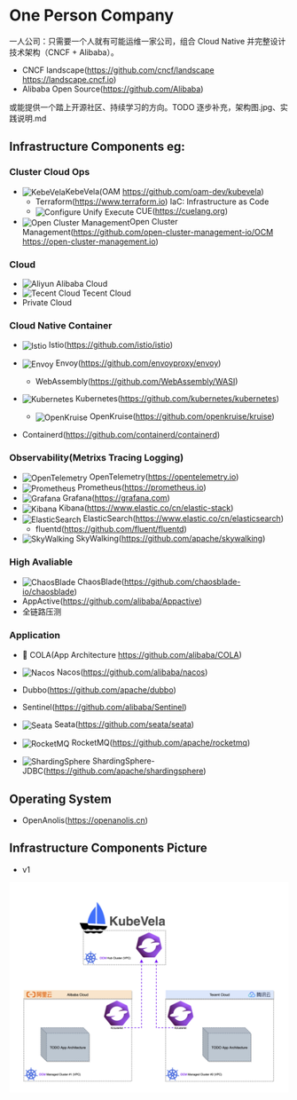 # One Person Company
一人公司：只需要一个人就有可能运维一家公司，组合 Cloud Native 并完整设计技术架构（CNCF + Alibaba）。

- CNCF landscape(https://github.com/cncf/landscape https://landscape.cncf.io)
- Alibaba Open Source(https://github.com/Alibaba)

或能提供一个踏上开源社区、持续学习的方向。TODO 逐步补充，架构图.jpg、实践说明.md

## Infrastructure Components eg: 

### Cluster Cloud Ops
- <img alt="KebeVela" src="https://kubevela.net/img/logo.svg" width="24" align="center" />KebeVela(OAM https://github.com/oam-dev/kubevela)
  - Terraform(https://www.terraform.io) IaC: Infrastructure as Code
  - <img alt="Configure Unify Execute" src="https://cuelang.org/images/cue.svg" width="18" align="center" /> CUE(https://cuelang.org)
- <img alt="Open Cluster Management" src="https://open-cluster-management.io/ocm.svg" width="24" align="center" />Open Cluster Management(https://github.com/open-cluster-management-io/OCM https://open-cluster-management.io)

### Cloud
- <img alt="Aliyun" src="https://img.alicdn.com/tfs/TB13DzOjXP7gK0jSZFjXXc5aXXa-212-48.png" width="52" /> Alibaba Cloud
- <img alt="Tecent Cloud" src="https://cloudcache.tencentcs.com/qcloud/portal/kit/images/slice/logo.23996906.svg" width="52" /> Tecent Cloud
- Private Cloud

### Cloud Native Container
- <img alt="Istio" src="https://avatars.githubusercontent.com/u/23534644?s=30" width="22" align="center" /> Istio(https://github.com/istio/istio)
- <img alt="Envoy" src="https://avatars.githubusercontent.com/u/30125649?s=30" width="22" align="center" /> Envoy(https://github.com/envoyproxy/envoy)
  - WebAssembly(https://github.com/WebAssembly/WASI)

- <img alt="Kubernetes" src="https://kubernetes.io/images/wheel.svg" width="22" align="center" /> Kubernetes(https://github.com/kubernetes/kubernetes)
  - <img alt="OpenKruise" src="https://cdn.jsdelivr.net/gh/openkruise/openkruise.io@gh-pages/img/openkruise.ico" width="22" align="center" /> OpenKruise(https://github.com/openkruise/kruise)
- Containerd(https://github.com/containerd/containerd)

### Observability(Metrixs Tracing Logging)
- <img alt="OpenTelemetry" src="https://grafana.com/static/img/menu/opentelemetry.svg" width="20" align="center" /> OpenTelemetry(https://opentelemetry.io)
- <img alt="Prometheus" src="https://grafana.com/static/img/menu/prometheus.svg" width="18" align="center" /> Prometheus(https://prometheus.io)
- <img alt="Grafana" src="https://grafana.com/static/img/menu/grafana2.svg" width="18" align="center" /> Grafana(https://grafana.com)
- <img alt="Kibana" src="https://images.contentstack.io/v3/assets/bltefdd0b53724fa2ce/blt4466841eed0bf232/5d082a5e97f2babb5af907ee/logo-kibana-32-color.svg" width="16" align="center" /> Kibana(https://www.elastic.co/cn/elastic-stack)
- <img alt="ElasticSearch" src="https://images.contentstack.io/v3/assets/bltefdd0b53724fa2ce/blt36f2da8d650732a0/5d0823c3d8ff351753cbc99f/logo-elasticsearch-32-color.svg" width="16" align="center" /> ElasticSearch(https://www.elastic.co/cn/elasticsearch)
  - fluentd(https://github.com/fluent/fluentd)
- <img alt="SkyWalking" src="https://skywalking.apache.org/images/logo.svg" width="56" align="center" /> SkyWalking(https://github.com/apache/skywalking)

### High Avaliable
- <img alt="ChaosBlade" src="https://avatars.githubusercontent.com/u/48477425?s=30" width="22" align="center" /> ChaosBlade(https://github.com/chaosblade-io/chaosblade)
- AppActive(https://github.com/alibaba/Appactive)
- 全链路压测

### Application
- 🥤 COLA(App Architecture https://github.com/alibaba/COLA)

- <img alt="Nacos" src="https://nacos.io/img/nacos_colorful.png" width="32" align="center" /> Nacos(https://github.com/alibaba/nacos)
- Dubbo(https://github.com/apache/dubbo)
- Sentinel(https://github.com/alibaba/Sentinel)
- <img alt="Seata" src="https://img.alicdn.com/tfs/TB1gqL1w4D1gK0jSZFyXXciOVXa-1497-401.png" width="28" align="center" /> Seata(https://github.com/seata/seata)
- <img alt="RocketMQ" src="https://rocketmq.apache.org/assets/images/rmq-logo.png" width="20" align="center" /> RocketMQ(https://github.com/apache/rocketmq)
- <img alt="ShardingSphere" src="https://shardingsphere.apache.org/images/background_logo.png" width="16" align="center" /> ShardingSphere-JDBC(https://github.com/apache/shardingsphere)

## Operating System
- OpenAnolis(https://openanolis.cn)


## Infrastructure Components Picture
- v1
<img alt="Infrastructure Components Pic" src="arch/one-person-company-infrastructure-v1_x256.jpg"/>
